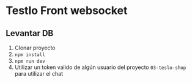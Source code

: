 # Testlo Front websocket

## Levantar DB

1. Clonar proyecto
2. `npm install`
3. `npm run dev`
4. Utilizar un token valido de algún usuario del proyecto `03-teslo-shop` para utilizar el chat

